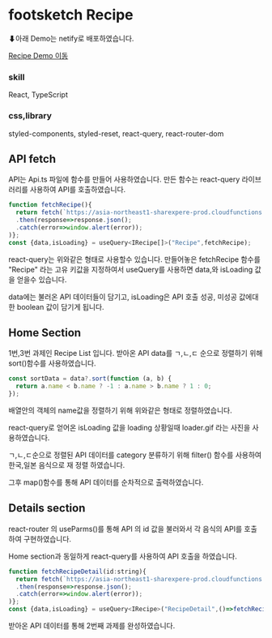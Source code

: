 # footsketch Recipe

⬇아래 Demo는 netify로 배포하였습니다.

[Recipe Demo 이동](https://loving-kalam-7ec4cf.netlify.app/)

### skill

React, TypeScript

### css,library

styled-components, styled-reset, react-query, react-router-dom

## API fetch

API는 Api.ts 파일에 함수를 만들어 사용하였습니다. 만든 함수는
react-query 라이브러리를 사용하여 API를 호출하였습니다.

```js
function fetchRecipe(){
  return fetch(`https://asia-northeast1-sharexpere-prod.cloudfunctions.net/recipe`)
  .then(response=>response.json();
  .catch(error=>window.alert(error));
)};
const {data,isLoading} = useQuery<IRecipe[]>("Recipe",fetchRecipe);
```

react-query는 위와같은 형태로 사용할수 있습니다.
만들어놓은 fetchRecipe 함수를 "Recipe" 라는 고유 키값을 지정하여서
useQuery를 사용하면 data,와 isLoading 값을 얻을수 있습니다.

data에는 불러온 API 데이터들이 담기고, isLoading은 API 호출 성공,
미성공 값에대한 boolean 값이 담기게 됩니다.

## Home Section

1번,3번 과제인 Recipe List 입니다.
받아온 API data를 ㄱ,ㄴ,ㄷ 순으로 정렬하기 위해 sort()함수를 사용하였습니다.

```js
const sortData = data?.sort(function (a, b) {
  return a.name < b.name ? -1 : a.name > b.name ? 1 : 0;
});
```

배열안의 객체의 name값을 정렬하기 위해 위와같은 형태로 정렬하였습니다.

react-query로 얻어온 isLoading 값을 loading 상황일때 loader.gif 라는 사진을
사용하였습니다.

ㄱ,ㄴ,ㄷ순으로 정렬된 API 데이터를 category 분류하기 위해 filter() 함수를
사용하여 한국,일본 음식으로 재 정렬 하였습니다.

그후 map()함수를 통해 API 데이터를 순차적으로 출력하였습니다.

## Details section

react-router 의 useParms()를 통해 API 의 id 값을 불러와서
각 음식의 API를 호출하여 구현하였습니다.

Home section과 동일하게 react-query를 사용하여 API 호출을 하였습니다.

```js
function fetchRecipeDetail(id:string){
  return fetch(`https://asia-northeast1-sharexpere-prod.cloudfunctions.net/recipe/${id}`)
  .then(response=>response.json();
  .catch(error=>window.alert(error));
)};
const {data,isLoading} = useQuery<IRecipe>("RecipeDetail",()=>fetchRecipeDetail(id as any));
```

받아온 API 데이터를 통해 2번째 과제를 완성하였습니다.

